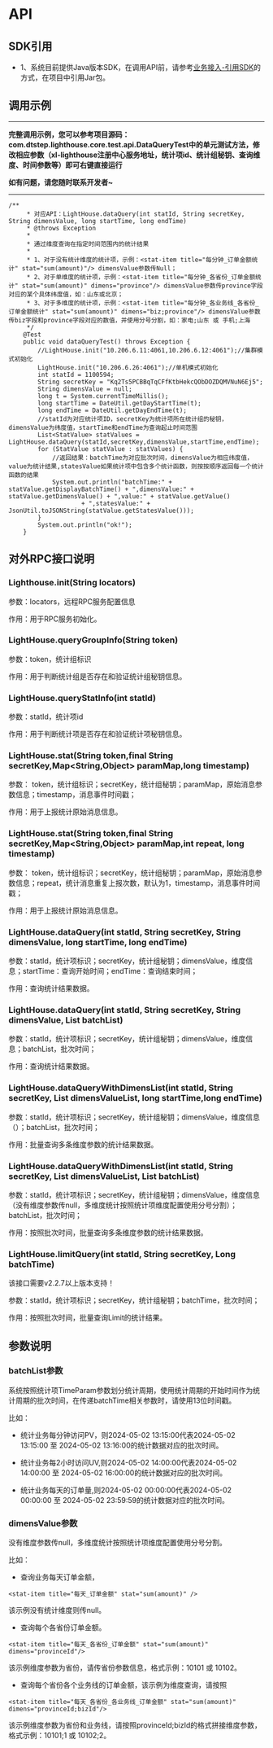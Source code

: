 # API

## SDK引用

+ 1、系统目前提供Java版本SDK，在调用API前，请参考[业务接入-引用SDK](/zh/management/04.md)的方式，在项目中引用Jar包。

## 调用示例

----

**完整调用示例，您可以参考项目源码：com.dtstep.lighthouse.core.test.api.DataQueryTest中的单元测试方法，修改相应参数（xl-lighthouse注册中心服务地址，统计项id、统计组秘钥、查询维度、时间参数等）即可右键直接运行**

**如有问题，请您随时联系开发者~**

----

```
/**
     * 对应API：LightHouse.dataQuery(int statId, String secretKey, String dimensValue, long startTime, long endTime)
     * @throws Exception
     *
     * 通过维度查询在指定时间范围内的统计结果
     *
     * 1、对于没有统计维度的统计项，示例：<stat-item title="每分钟_订单金额统计" stat="sum(amount)"/> dimensValue参数传Null；
     * 2、对于单维度的统计项，示例：<stat-item title="每分钟_各省份_订单金额统计" stat="sum(amount)" dimens="province"/> dimensValue参数传province字段对应的某个具体纬度值，如：山东或北京；
     * 3、对于多维度的统计项，示例：<stat-item title="每分钟_各业务线_各省份_订单金额统计" stat="sum(amount)" dimens="biz;province"/> dimensValue参数传biz字段和province字段对应的数值，并使用分号分割，如：家电;山东 或 手机;上海
     */
    @Test
    public void dataQueryTest() throws Exception {
        //LightHouse.init("10.206.6.11:4061,10.206.6.12:4061");//集群模式初始化
        LightHouse.init("10.206.6.26:4061");//单机模式初始化
        int statId = 1100594;
        String secretKey = "Kq2Ts5PCBBqTqCFfKtbHekcQObDOZDQMVNuN6Ej5";
        String dimensValue = null;
        long t = System.currentTimeMillis();
        long startTime = DateUtil.getDayStartTime(t);
        long endTime = DateUtil.getDayEndTime(t);
        //statId为对应统计项ID，secretKey为统计项所在统计组的秘钥，dimensValue为纬度值，startTime和endTime为查询起止时间范围
        List<StatValue> statValues = LightHouse.dataQuery(statId,secretKey,dimensValue,startTime,endTime);
        for (StatValue statValue : statValues) {
            //返回结果：batchTime为对应批次时间，dimensValue为相应纬度值，value为统计结果,statesValue如果统计项中包含多个统计函数，则按按顺序返回每一个统计函数的结果
            System.out.println("batchTime:" + statValue.getDisplayBatchTime() + ",dimensValue:" + statValue.getDimensValue() + ",value:" + statValue.getValue()
                    + ",statesValue:" + JsonUtil.toJSONString(statValue.getStatesValue()));
        }
        System.out.println("ok!");
    }
```

## 对外RPC接口说明

###  Lighthouse.init(String locators)

参数：locators，远程RPC服务配置信息

作用：用于RPC服务初始化。

###  LightHouse.queryGroupInfo(String token)

参数：token，统计组标识

作用：用于判断统计组是否存在和验证统计组秘钥信息。


###  LightHouse.queryStatInfo(int statId)

参数：statId，统计项id

作用：用于判断统计项是否存在和验证统计项秘钥信息。

### LightHouse.stat(String token,final String secretKey,Map<String,Object> paramMap,long timestamp)

参数： token，统计组标识；secretKey，统计组秘钥；paramMap，原始消息参数信息；timestamp，消息事件时间戳；

作用：用于上报统计原始消息信息。

### LightHouse.stat(String token,final String secretKey,Map<String,Object> paramMap,int repeat, long timestamp)

参数： token，统计组标识；secretKey，统计组秘钥；paramMap，原始消息参数信息；repeat，统计消息重复上报次数，默认为1，timestamp，消息事件时间戳；

作用：用于上报统计原始消息信息。

### LightHouse.dataQuery(int statId, String secretKey, String dimensValue, long startTime, long endTime) 

参数：statId，统计项标识；secretKey，统计组秘钥；dimensValue，维度信息；startTime：查询开始时间；endTime：查询结束时间；

作用：查询统计结果数据。

### LightHouse.dataQuery(int statId, String secretKey, String dimensValue, List<Long> batchList)

参数：statId，统计项标识；secretKey，统计组秘钥；dimensValue，维度信息；batchList，批次时间；

作用：查询统计结果数据。

### LightHouse.dataQueryWithDimensList(int statId, String secretKey, List<String> dimensValueList, long startTime,long endTime)

参数：statId，统计项标识；secretKey，统计组秘钥；dimensValue，维度信息（）；batchList，批次时间；

作用：批量查询多条维度参数的统计结果数据。

### LightHouse.dataQueryWithDimensList(int statId, String secretKey, List<String> dimensValueList, List<Long> batchList) 

参数：statId，统计项标识；secretKey，统计组秘钥；dimensValue，维度信息（没有维度参数传null，多维度统计按照统计项维度配置使用分号分割）；batchList，批次时间；

作用：按照批次时间，批量查询多条维度参数的统计结果数据。

### LightHouse.limitQuery(int statId, String secretKey, Long batchTime)

该接口需要v2.2.7以上版本支持！

参数：statId，统计项标识；secretKey，统计组秘钥；batchTime，批次时间；

作用：按照批次时间，批量查询Limit的统计结果。

## 参数说明

### batchList参数

系统按照统计项TimeParam参数划分统计周期，使用统计周期的开始时间作为统计周期的批次时间，在传递batchTime相关参数时，请使用13位时间戳。

比如：

+ 统计业务每分钟访问PV，则2024-05-02 13:15:00代表2024-05-02 13:15:00 至 2024-05-02 13:16:00的统计数据对应的批次时间。

+ 统计业务每2小时访问UV,则2024-05-02 14:00:00代表2024-05-02 14:00:00 至 2024-05-02 16:00:00的统计数据对应的批次时间。

+ 统计业务每天的订单量,则2024-05-02 00:00:00代表2024-05-02 00:00:00 至 2024-05-02 23:59:59的统计数据对应的批次时间。

### dimensValue参数

没有维度参数传null，多维度统计按照统计项维度配置使用分号分割。

比如：
+ 查询业务每天订单金额，

```
<stat-item title="每天_订单金额" stat="sum(amount)" />
```

该示例没有统计维度则传null。


+ 查询每个各省份订单金额。

```
<stat-item title="每天_各省份_订单金额" stat="sum(amount)" dimens="provinceId"/>
```
该示例维度参数为省份，请传省份参数信息，格式示例：10101 或 10102。

+ 查询每个省份各个业务线的订单金额，该示例为维度查询，请按照

```
<stat-item title="每天_各省份_各业务线_订单金额" stat="sum(amount)" dimens="provinceId;bizId"/>
```

该示例维度参数为省份和业务线，请按照provinceId;bizId的格式拼接维度参数，格式示例：10101;1  或 10102;2。